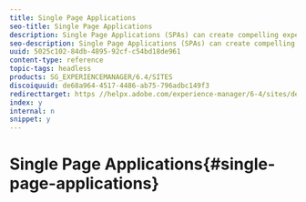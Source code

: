 ```yaml
---
title: Single Page Applications
seo-title: Single Page Applications 
description: Single Page Applications (SPAs) can create compelling experiences across channels. The AEM SPA Editor enables developers to easily build experiences that are enabled for in-context editing by content authors. 
seo-description: Single Page Applications (SPAs) can create compelling experiences across channels. The AEM SPA Editor enables developers to easily build experiences that are enabled for in-context editing by content authors. 
uuid: 5025c102-84db-4895-92cf-c54bd18de961
content-type: reference
topic-tags: headless
products: SG_EXPERIENCEMANAGER/6.4/SITES
discoiquuid: de68a964-4517-4486-ab75-796adbc149f3
redirecttarget: https //helpx.adobe.com/experience-manager/6-4/sites/developing/user-guide.html?topic=/experience-manager/6-4/sites/developing/morehelp/spa.ug.js
index: y
internal: n
snippet: y
---
```


# Single Page Applications{#single-page-applications}

